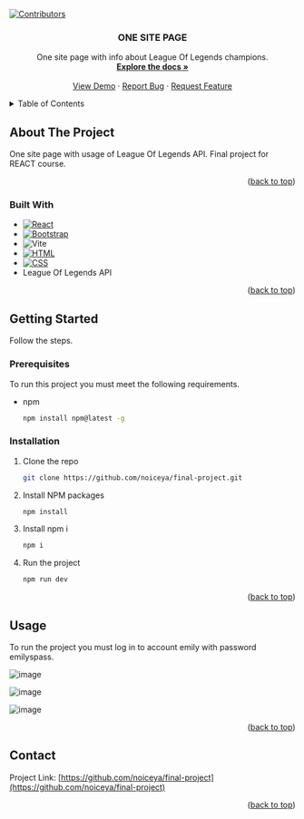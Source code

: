 [![Contributors][contributors-shield]][contributors-url]

<h3 align="center">ONE SITE PAGE</h3>

  <p align="center">
    One site page with info about League Of Legends champions.
    <br />
    <a href="https://github.com/noiceya/final-project"><strong>Explore the docs »</strong></a>
    <br />
    <br />
    <a href="https://github.com/noiceya/final-project">View Demo</a>
    ·
    <a href="https://github.com/noiceya/final-project/issues/new?labels=bug&template=bug-report---.md">Report Bug</a>
    ·
    <a href="https://github.com/noiceya/final-project/issues/new?labels=enhancement&template=feature-request---.md">Request Feature</a>
  </p>
</div>



<!-- TABLE OF CONTENTS -->
<details>
  <summary>Table of Contents</summary>
  <ol>
    <li>
      <a href="#about-the-project">About The Project</a>
      <ul>
        <li><a href="#built-with">Built With</a></li>
      </ul>
    </li>
    <li>
      <a href="#getting-started">Getting Started</a>
      <ul>
        <li><a href="#prerequisites">Prerequisites</a></li>
        <li><a href="#installation">Installation</a></li>
      </ul>
    </li>
    <li><a href="#usage">Usage</a></li>
    <li><a href="#contact">Contact</a></li>
  </ol>
</details>



<!-- ABOUT THE PROJECT -->
## About The Project

One site page with usage of League Of Legends API. Final project for REACT course.

<p align="right">(<a href="#readme-top">back to top</a>)</p>



### Built With

* [![React][React.js]][React-url]
* [![Bootstrap][Bootstrap.com]][Bootstrap-url]
* ![Vite](https://img.shields.io/badge/vite-%23646CFF.svg?style=for-the-badge&logo=vite&logoColor=white)
* [![HTML](https://img.shields.io/badge/HTML-AAA333?style=for-the-badge&logo=html&logoColor=white)]()
* [![CSS](https://img.shields.io/badge/CSS-348ceb?style=for-the-badge&logo=css&logoColor=white)]()
* League Of Legends API

<p align="right">(<a href="#readme-top">back to top</a>)</p>



<!-- GETTING STARTED -->
## Getting Started

Follow the steps.

### Prerequisites

To run this project you must meet the following requirements.
* npm
  ```sh
  npm install npm@latest -g
  ```

### Installation

1. Clone the repo
   ```sh
   git clone https://github.com/noiceya/final-project.git
   ```
2. Install NPM packages
   ```sh
   npm install
   ```
3. Install npm i
   ```js
   npm i
   ```
4. Run the project
   ```js
   npm run dev
   ```

<p align="right">(<a href="#readme-top">back to top</a>)</p>



<!-- USAGE EXAMPLES -->
## Usage

To run the project you must log in to account emily with password emilyspass.

![image](https://github.com/user-attachments/assets/78c65147-ab6f-46bd-9c8a-7d245e136a84)

![image](https://github.com/user-attachments/assets/b61c5ef6-b9dc-4dd0-bfa3-c5a723a52634)

![image](https://github.com/user-attachments/assets/7a1a40a0-8461-4f92-a2a4-5ec9fffa0c8b)

<p align="right">(<a href="#readme-top">back to top</a>)</p>


<!-- CONTACT -->
## Contact
Project Link: [https://github.com/noiceya/final-project](https://github.com/noiceya/final-project)

<p align="right">(<a href="#readme-top">back to top</a>)</p>



<!-- MARKDOWN LINKS & IMAGES -->
<!-- https://www.markdownguide.org/basic-syntax/#reference-style-links -->
[contributors-shield]: https://img.shields.io/github/contributors/noiceya/final-project.svg?style=for-the-badge
[contributors-url]: https://github.com/noiceya/final-project/graphs/contributors
[forks-shield]: https://img.shields.io/github/forks/github_username/repo_name.svg?style=for-the-badge
[forks-url]: https://github.com/github_username/repo_name/network/members
[stars-shield]: https://img.shields.io/github/stars/github_username/repo_name.svg?style=for-the-badge
[stars-url]: https://github.com/github_username/repo_name/stargazers
[issues-shield]: https://img.shields.io/github/issues/github_username/repo_name.svg?style=for-the-badge
[issues-url]: https://github.com/github_username/repo_name/issues
[license-shield]: https://img.shields.io/github/license/github_username/repo_name.svg?style=for-the-badge
[license-url]: https://github.com/github_username/repo_name/blob/master/LICENSE.txt
[linkedin-shield]: https://img.shields.io/badge/-LinkedIn-black.svg?style=for-the-badge&logo=linkedin&colorB=555
[linkedin-url]: https://linkedin.com/in/linkedin_username
[product-screenshot]: images/screenshot.png
[Next.js]: https://img.shields.io/badge/next.js-000000?style=for-the-badge&logo=nextdotjs&logoColor=white
[Next-url]: https://nextjs.org/
[React.js]: https://img.shields.io/badge/React-20232A?style=for-the-badge&logo=react&logoColor=61DAFB
[React-url]: https://reactjs.org/
[Vue.js]: https://img.shields.io/badge/Vue.js-35495E?style=for-the-badge&logo=vuedotjs&logoColor=4FC08D
[Vue-url]: https://vuejs.org/
[Angular.io]: https://img.shields.io/badge/Angular-DD0031?style=for-the-badge&logo=angular&logoColor=white
[Angular-url]: https://angular.io/
[Svelte.dev]: https://img.shields.io/badge/Svelte-4A4A55?style=for-the-badge&logo=svelte&logoColor=FF3E00
[Svelte-url]: https://svelte.dev/
[Laravel.com]: https://img.shields.io/badge/Laravel-FF2D20?style=for-the-badge&logo=laravel&logoColor=white
[Laravel-url]: https://laravel.com
[Bootstrap.com]: https://img.shields.io/badge/Bootstrap-563D7C?style=for-the-badge&logo=bootstrap&logoColor=white
[Bootstrap-url]: https://getbootstrap.com
[JQuery.com]: https://img.shields.io/badge/jQuery-0769AD?style=for-the-badge&logo=jquery&logoColor=white
[JQuery-url]: https://jquery.com 
